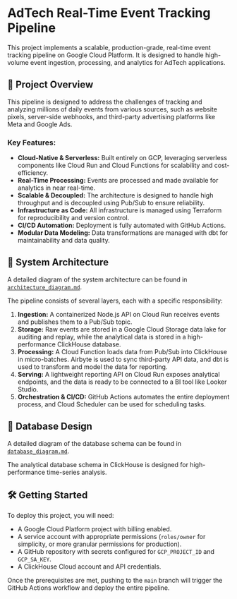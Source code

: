 # AdTech Real-Time Event Tracking Pipeline

This project implements a scalable, production-grade, real-time event tracking pipeline on Google Cloud Platform. It is designed to handle high-volume event ingestion, processing, and analytics for AdTech applications.

## 🚀 Project Overview

This pipeline is designed to address the challenges of tracking and analyzing millions of daily events from various sources, such as website pixels, server-side webhooks, and third-party advertising platforms like Meta and Google Ads.

### Key Features:
- **Cloud-Native & Serverless:** Built entirely on GCP, leveraging serverless components like Cloud Run and Cloud Functions for scalability and cost-efficiency.
- **Real-Time Processing:** Events are processed and made available for analytics in near real-time.
- **Scalable & Decoupled:** The architecture is designed to handle high throughput and is decoupled using Pub/Sub to ensure reliability.
- **Infrastructure as Code:** All infrastructure is managed using Terraform for reproducibility and version control.
- **CI/CD Automation:** Deployment is fully automated with GitHub Actions.
- **Modular Data Modeling:** Data transformations are managed with dbt for maintainability and data quality.

## 📐 System Architecture

A detailed diagram of the system architecture can be found in [`architecture_diagram.md`](./architecture_diagram.md).

The pipeline consists of several layers, each with a specific responsibility:

1.  **Ingestion:** A containerized Node.js API on Cloud Run receives events and publishes them to a Pub/Sub topic.
2.  **Storage:** Raw events are stored in a Google Cloud Storage data lake for auditing and replay, while the analytical data is stored in a high-performance ClickHouse database.
3.  **Processing:** A Cloud Function loads data from Pub/Sub into ClickHouse in micro-batches. Airbyte is used to sync third-party API data, and dbt is used to transform and model the data for reporting.
4.  **Serving:** A lightweight reporting API on Cloud Run exposes analytical endpoints, and the data is ready to be connected to a BI tool like Looker Studio.
5.  **Orchestration & CI/CD:** GitHub Actions automates the entire deployment process, and Cloud Scheduler can be used for scheduling tasks.

## 💾 Database Design

A detailed diagram of the database schema can be found in [`database_diagram.md`](./database_diagram.md).

The analytical database schema in ClickHouse is designed for high-performance time-series analysis.

## 🛠️ Getting Started

To deploy this project, you will need:
- A Google Cloud Platform project with billing enabled.
- A service account with appropriate permissions (`roles/owner` for simplicity, or more granular permissions for production).
- A GitHub repository with secrets configured for `GCP_PROJECT_ID` and `GCP_SA_KEY`.
- A ClickHouse Cloud account and API credentials.

Once the prerequisites are met, pushing to the `main` branch will trigger the GitHub Actions workflow and deploy the entire pipeline.

